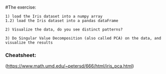 #The exercise: 

	1) load the Iris dataset into a numpy array
	1.2) load the Iris dataset into a pandas dataFrame

	2) Visualize the data, do you see distinct patterns?

	3) Do Singular Value Decomposition (also called PCA) on the data, and visualize the results



### Cheatsheet:
(https://www.math.umd.edu/~petersd/666/html/iris_pca.html)

